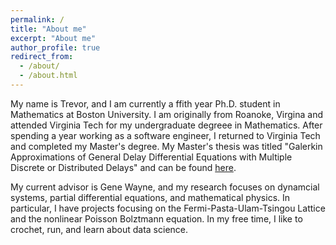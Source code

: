 ```yaml
---
permalink: /
title: "About me"
excerpt: "About me"
author_profile: true
redirect_from: 
  - /about/
  - /about.html
---
```


My name is Trevor, and I am currently a ffith year Ph.D. student in Mathematics at Boston University. I am originally from Roanoke, Virgina and attended Virginia Tech for my undergraduate degreee in Mathematics. After spending a year working as a software engineer, I returned to Virginia Tech and completed my Master's degree. My Master's thesis was titled "Galerkin Approximations of General Delay Differential Equations with Multiple Discrete or Distributed Delays" and can be found [here](https://vtechworks.lib.vt.edu/handle/10919/83825).

My current advisor is Gene Wayne, and my research focuses on dynamcial systems, partial differential equations, and mathematical physics. In particular, I have projects focusing on the Fermi-Pasta-Ulam-Tsingou Lattice and the nonlinear Poisson Bolztmann equation. In my free time, I like to crochet, run, and learn about data science.
